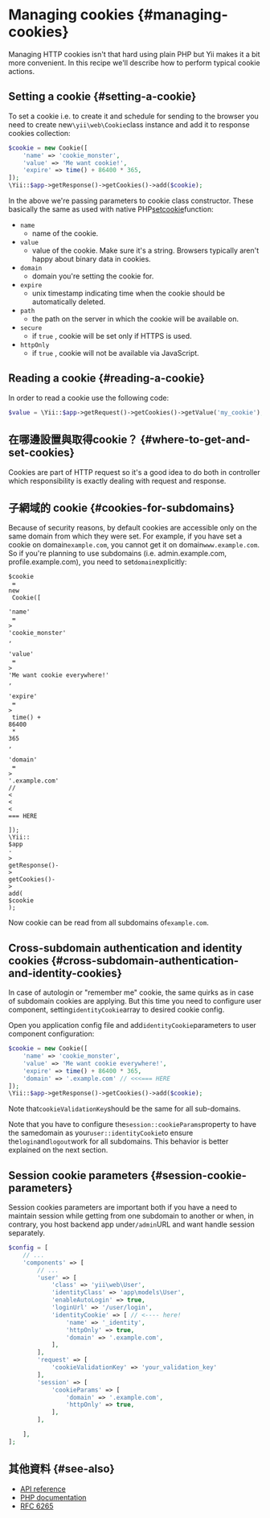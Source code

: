 # Managing cookies {#managing-cookies}

Managing HTTP cookies isn't that hard using plain PHP but Yii makes it a bit more convenient. In this recipe we'll describe how to perform typical cookie actions.

## Setting a cookie {#setting-a-cookie}

To set a cookie i.e. to create it and schedule for sending to the browser you need to create new`\yii\web\Cookie`class instance and add it to response cookies collection:

```php
$cookie = new Cookie([
    'name' => 'cookie_monster',
    'value' => 'Me want cookie!',
    'expire' => time() + 86400 * 365,
]);
\Yii::$app->getResponse()->getCookies()->add($cookie);
```

In the above we're passing parameters to cookie class constructor. These basically the same as used with native PHP[setcookie](http://php.net/manual/en/function.setcookie.php)function:

* `name`
  * name of the cookie.
* `value`
  * value of the cookie. Make sure it's a string. Browsers typically aren't happy about binary data in cookies.
* `domain`
  * domain you're setting the cookie for.
* `expire`
  * unix timestamp indicating time when the cookie should be automatically deleted.
* `path`
  * the path on the server in which the cookie will be available on.
* `secure`
  * if
    `true`
    , cookie will be set only if HTTPS is used.
* `httpOnly`
  * if
    `true`
    , cookie will not be available via JavaScript.

## Reading a cookie {#reading-a-cookie}

In order to read a cookie use the following code:

```php
$value = \Yii::$app->getRequest()->getCookies()->getValue('my_cookie');
```

## 在哪邊設置與取得cookie？ {#where-to-get-and-set-cookies}

Cookies are part of HTTP request so it's a good idea to do both in controller which responsibility is exactly dealing with request and response.

## 子網域的 cookie {#cookies-for-subdomains}

Because of security reasons, by default cookies are accessible only on the same domain from which they were set. For example, if you have set a cookie on domain`example.com`, you cannot get it on domain`www.example.com`. So if you're planning to use subdomains \(i.e. admin.example.com, profile.example.com\), you need to set`domain`explicitly:

```
$cookie
 = 
new
 Cookie([

'name'
 =
>
'cookie_monster'
,

'value'
 =
>
'Me want cookie everywhere!'
,

'expire'
 =
>
 time() + 
86400
 * 
365
,

'domain'
 =
>
'.example.com'
// 
<
<
<
=== HERE

]);
\Yii::
$app
-
>
getResponse()-
>
getCookies()-
>
add(
$cookie
);
```

Now cookie can be read from all subdomains of`example.com`.

## Cross-subdomain authentication and identity cookies {#cross-subdomain-authentication-and-identity-cookies}

In case of autologin or "remember me" cookie, the same quirks as in case of subdomain cookies are applying. But this time you need to configure user component, setting`identityCookie`array to desired cookie config.

Open you application config file and add`identityCookie`parameters to user component configuration:

```php
$cookie = new Cookie([
    'name' => 'cookie_monster',
    'value' => 'Me want cookie everywhere!',
    'expire' => time() + 86400 * 365,
    'domain' => '.example.com' // <<<=== HERE
]);
\Yii::$app->getResponse()->getCookies()->add($cookie);
```

Note that`cookieValidationKey`should be the same for all sub-domains.

Note that you have to configure the`session::cookieParams`property to have the samedomain as your`user::identityCookie`to ensure the`login`and`logout`work for all subdomains. This behavior is better explained on the next section.

## Session cookie parameters {#session-cookie-parameters}

Session cookies parameters are important both if you have a need to maintain session while getting from one subdomain to another or when, in contrary, you host backend app under`/admin`URL and want handle session separately.

```php
$config = [
    // ...
    'components' => [
        // ...
        'user' => [
            'class' => 'yii\web\User',
            'identityClass' => 'app\models\User',
            'enableAutoLogin' => true,
            'loginUrl' => '/user/login',
            'identityCookie' => [ // <---- here!
                'name' => '_identity',
                'httpOnly' => true,
                'domain' => '.example.com',
            ],
        ],
        'request' => [
            'cookieValidationKey' => 'your_validation_key'
        ],
        'session' => [
            'cookieParams' => [
                'domain' => '.example.com',
                'httpOnly' => true,
            ],
        ],

    ],
];
```

## 其他資料 {#see-also}

* [API reference](http://stuff.cebe.cc/yii2docs/yii-web-cookie.html)
* [PHP documentation](http://php.net/manual/en/function.setcookie.php)
* [RFC 6265](http://www.faqs.org/rfcs/rfc6265.html)



